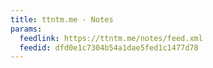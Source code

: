 ```yaml
---
title: ttntm.me - Notes
params:
  feedlink: https://ttntm.me/notes/feed.xml
  feedid: dfd0e1c7304b54a1dae5fed1c1477d78
---
```

